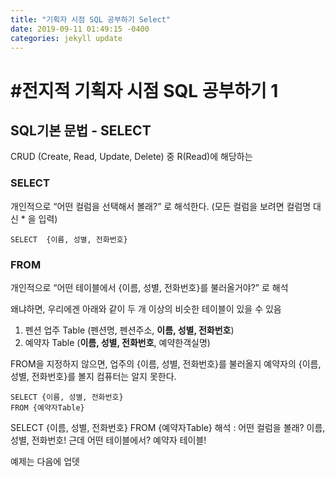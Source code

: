 ```yaml
---
title: "기획자 시점 SQL 공부하기 Select"
date: 2019-09-11 01:49:15 -0400
categories: jekyll update
---
```


# #전지적 기획자 시점 SQL 공부하기 1
## SQL기본 문법 - SELECT
CRUD (Create, Read, Update, Delete) 중
R(Read)에 해당하는

### SELECT

개인적으로 “어떤 컬럼을 선택해서 볼래?” 로 해석한다.
(모든 컬럼을 보려면 컬럼명 대신 * 을 입력)

```
SELECT  {이름, 성별, 전화번호}
```

### FROM

개인적으로 “어떤 테이블에서 {이름, 성별, 전화번호}를 불러올거야?” 로 해석

왜냐하면, 우리에겐  아래와 같이 두 개 이상의 비슷한 테이블이 있을 수 있음
1. 펜션 업주 Table (펜션명, 펜션주소, **이름, 성별, 전화번호**)
2. 예약자 Table (**이름, 성별, 전화번호**, 예약한객실명)


FROM을 지정하지 않으면, 업주의 {이름, 성별, 전화번호}를 불러올지 예약자의 {이름, 성별, 전화번호}를 볼지 컴퓨터는 알지 못한다.

```
SELECT {이름, 성별, 전화번호}
FROM {예약자Table}
```

SELECT {이름, 성별, 전화번호} FROM {예약자Table}
해석 : 어떤 컬럼을 볼래? 이름, 성별, 전화번호! 근데 어떤 테이블에서? 예약자 테이블!

예제는 다음에 업뎃
